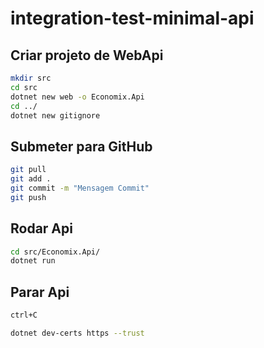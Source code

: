 # integration-test-minimal-api
## Criar projeto de WebApi
```sh
mkdir src
cd src
dotnet new web -o Economix.Api
cd ../
dotnet new gitignore
```
## Submeter para GitHub
```sh
git pull
git add .
git commit -m "Mensagem Commit"
git push
```
## Rodar Api
```sh
cd src/Economix.Api/
dotnet run
```
## Parar Api

```sh
ctrl+C
```

```sh
dotnet dev-certs https --trust
```